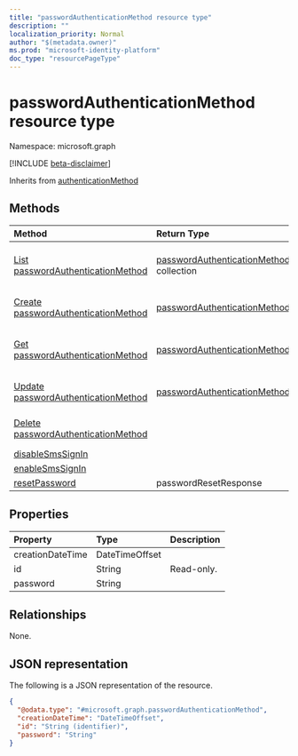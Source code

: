 ```yaml
---
title: "passwordAuthenticationMethod resource type"
description: ""
localization_priority: Normal
author: "$(metadata.owner)"
ms.prod: "microsoft-identity-platform"
doc_type: "resourcePageType"
---
```


# passwordAuthenticationMethod resource type

Namespace: microsoft.graph

[!INCLUDE [beta-disclaimer](../../includes/beta-disclaimer.md)]

Inherits from [authenticationMethod](authenticationmethod.md)

## Methods

| Method                                                                               | Return Type                                                                | Description                                                                 |
| :----------------------------------------------------------------------------------- | :------------------------------------------------------------------------- | :-------------------------------------------------------------------------- |
| [List passwordAuthenticationMethod](../api/passwordauthenticationmethod-list.md)     | [passwordAuthenticationMethod](passwordAuthenticationMethod.md) collection | List properties and relationships of a passwordAuthenticationMethod object. |
| [Create passwordAuthenticationMethod](../api/passwordauthenticationmethod-create.md) | [passwordAuthenticationMethod](passwordAuthenticationMethod.md)            | Create a new passwordAuthenticationMethod object.                           |
| [Get passwordAuthenticationMethod](../api/passwordauthenticationmethod-get.md)       | [passwordAuthenticationMethod](passwordAuthenticationMethod.md)            | Read properties and relationships of a passwordAuthenticationMethod object. |
| [Update passwordAuthenticationMethod](../api/passwordauthenticationmethod-update.md) | [passwordAuthenticationMethod](passwordAuthenticationMethod.md)            | Update the properties of a passwordAuthenticationMethod object.             |
| [Delete passwordAuthenticationMethod](../api/passwordauthenticationmethod-delete.md) |                                                                            | Delete a passwordAuthenticationMethod object.                               |
| [disableSmsSignIn](../api/passwordauthenticationmethod-disableSmsSignIn.md)          |                                                                            |                                                                             |
| [enableSmsSignIn](../api/passwordauthenticationmethod-enableSmsSignIn.md)            |                                                                            |                                                                             |
| [resetPassword](../api/passwordauthenticationmethod-resetPassword.md)                | passwordResetResponse                                                      |                                                                             |

## Properties

| Property         | Type           | Description |
| :--------------- | :------------- | :---------- |
| creationDateTime | DateTimeOffset |             |
| id               | String         | Read-only.  |
| password         | String         |             |

## Relationships

None.

## JSON representation

The following is a JSON representation of the resource.

<!-- {
  "blockType": "resource",
  "keyProperty": "id",
  "@odata.type": "microsoft.graph.passwordAuthenticationMethod",
  "baseType": "microsoft.graph.authenticationMethod",
  "openType": False
}
-->

```json
{
  "@odata.type": "#microsoft.graph.passwordAuthenticationMethod",
  "creationDateTime": "DateTimeOffset",
  "id": "String (identifier)",
  "password": "String"
}
```
